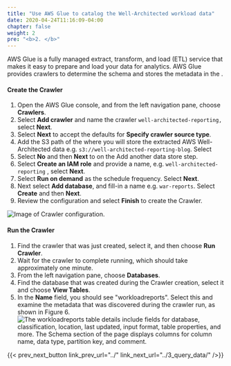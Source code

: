 ```yaml
---
title: "Use AWS Glue to catalog the Well-Architected workload data"
date: 2020-04-24T11:16:09-04:00
chapter: false
weight: 2
pre: "<b>2. </b>"
---
```


AWS Glue is a fully managed extract, transform, and load (ETL) service that makes it easy to prepare and load your data for analytics. AWS Glue provides crawlers to determine the schema and stores the metadata in the [ ](https://docs.aws.amazon.com/glue/latest/dg/components-overview.html#data-catalog-intro).

#### Create the Crawler

1.  Open the AWS Glue console, and from the left navigation pane, choose **Crawlers**.
2.  Select **Add crawler** and name the crawler `well-architected-reporting,` select **Next**.
3.  Select **Next** to accept the defaults for **Specify crawler source type**.
4.  Add the S3 path of the where you will store the extracted AWS Well-Architected data e.g. `s3://well-architected-reporting-blog`. Select
5.  Select **No** and then **Next** to on the Add another data store step.
6.  Select **Create an IAM role** and provide a name, e.g. `well-architected-reporting` , select **Next**.
7.  Select **Run on demand** as the schedule frequency. Select **Next**.
8.  Next select **Add database**, and fill-in a name e.g. `war-reports`. Select **Create** and then **Next**.
9.  Review the configuration and select **Finish** to create the Crawler.

![Image of Crawler configuration.](https://d2908q01vomqb2.cloudfront.net/972a67c48192728a34979d9a35164c1295401b71/2021/02/22/Picture-5-1.png)


#### Run the Crawler

1.  Find the crawler that was just created, select it, and then choose **Run Crawler**.
2.  Wait for the crawler to complete running, which should take approximately one minute.
3.  From the left navigation pane, choose **Databases**.
4.  Find the database that was created during the Crawler creation, select it and choose **View Tables**.
5.  In the **Name** field, you should see "workloadreports". Select this and examine the metadata that was discovered during the crawler run, as shown in Figure 6. ![The workloadreports table details include fields for database, classification, location, last updated, input format, table properties, and more. The Schema section of the page displays columns for column name, data type, partition key, and comment.](https://d2908q01vomqb2.cloudfront.net/972a67c48192728a34979d9a35164c1295401b71/2021/02/22/Picture-6-border-1.png)


{{< prev_next_button link_prev_url="../" link_next_url="../3_query_data/" />}}
